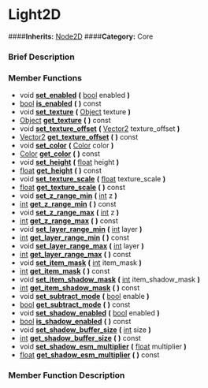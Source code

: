 #  Light2D  
####**Inherits:** [Node2D](class_node2d)
####**Category:** Core

###  Brief Description  


###  Member Functions 
  * void  **[set&#95;enabled](#set_enabled)**  **(** [bool](class_bool) enabled  **)**
  * [bool](class_bool)  **[is&#95;enabled](#is_enabled)**  **(** **)** const
  * void  **[set&#95;texture](#set_texture)**  **(** [Object](class_object) texture  **)**
  * [Object](class_object)  **[get&#95;texture](#get_texture)**  **(** **)** const
  * void  **[set&#95;texture&#95;offset](#set_texture_offset)**  **(** [Vector2](class_vector2) texture_offset  **)**
  * [Vector2](class_vector2)  **[get&#95;texture&#95;offset](#get_texture_offset)**  **(** **)** const
  * void  **[set&#95;color](#set_color)**  **(** [Color](class_color) color  **)**
  * [Color](class_color)  **[get&#95;color](#get_color)**  **(** **)** const
  * void  **[set&#95;height](#set_height)**  **(** [float](class_float) height  **)**
  * [float](class_float)  **[get&#95;height](#get_height)**  **(** **)** const
  * void  **[set&#95;texture&#95;scale](#set_texture_scale)**  **(** [float](class_float) texture_scale  **)**
  * [float](class_float)  **[get&#95;texture&#95;scale](#get_texture_scale)**  **(** **)** const
  * void  **[set&#95;z&#95;range&#95;min](#set_z_range_min)**  **(** [int](class_int) z  **)**
  * [int](class_int)  **[get&#95;z&#95;range&#95;min](#get_z_range_min)**  **(** **)** const
  * void  **[set&#95;z&#95;range&#95;max](#set_z_range_max)**  **(** [int](class_int) z  **)**
  * [int](class_int)  **[get&#95;z&#95;range&#95;max](#get_z_range_max)**  **(** **)** const
  * void  **[set&#95;layer&#95;range&#95;min](#set_layer_range_min)**  **(** [int](class_int) layer  **)**
  * [int](class_int)  **[get&#95;layer&#95;range&#95;min](#get_layer_range_min)**  **(** **)** const
  * void  **[set&#95;layer&#95;range&#95;max](#set_layer_range_max)**  **(** [int](class_int) layer  **)**
  * [int](class_int)  **[get&#95;layer&#95;range&#95;max](#get_layer_range_max)**  **(** **)** const
  * void  **[set&#95;item&#95;mask](#set_item_mask)**  **(** [int](class_int) item_mask  **)**
  * [int](class_int)  **[get&#95;item&#95;mask](#get_item_mask)**  **(** **)** const
  * void  **[set&#95;item&#95;shadow&#95;mask](#set_item_shadow_mask)**  **(** [int](class_int) item_shadow_mask  **)**
  * [int](class_int)  **[get&#95;item&#95;shadow&#95;mask](#get_item_shadow_mask)**  **(** **)** const
  * void  **[set&#95;subtract&#95;mode](#set_subtract_mode)**  **(** [bool](class_bool) enable  **)**
  * [bool](class_bool)  **[get&#95;subtract&#95;mode](#get_subtract_mode)**  **(** **)** const
  * void  **[set&#95;shadow&#95;enabled](#set_shadow_enabled)**  **(** [bool](class_bool) enabled  **)**
  * [bool](class_bool)  **[is&#95;shadow&#95;enabled](#is_shadow_enabled)**  **(** **)** const
  * void  **[set&#95;shadow&#95;buffer&#95;size](#set_shadow_buffer_size)**  **(** [int](class_int) size  **)**
  * [int](class_int)  **[get&#95;shadow&#95;buffer&#95;size](#get_shadow_buffer_size)**  **(** **)** const
  * void  **[set&#95;shadow&#95;esm&#95;multiplier](#set_shadow_esm_multiplier)**  **(** [float](class_float) multiplier  **)**
  * [float](class_float)  **[get&#95;shadow&#95;esm&#95;multiplier](#get_shadow_esm_multiplier)**  **(** **)** const

###  Member Function Description  

